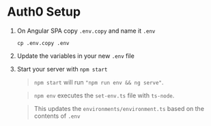# Auth0 Setup

1. On Angular SPA copy `.env.copy` and name it `.env`

   ```Shell
   cp .env.copy .env
   ```

2. Update the variables in your new `.env` file
3. Start your server with `npm start`

   > `npm start` will run `"npm run env && ng serve"`.

   > `npm env` executes the `set-env.ts` file with `ts-node`.

   > This updates the `environments/environment.ts` based on the contents of `.env`
